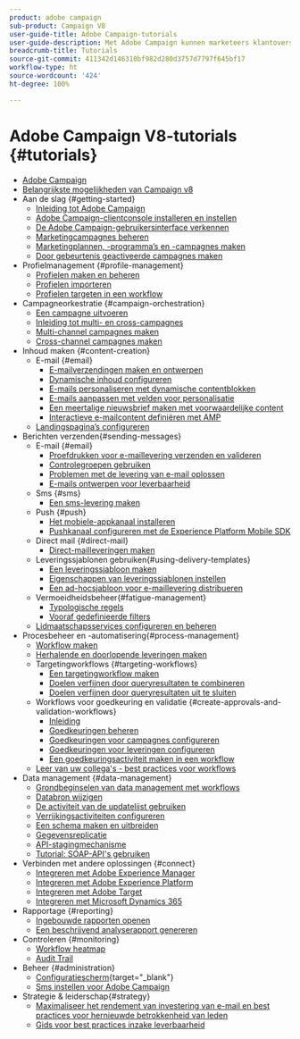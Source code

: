 ```yaml
---
product: adobe campaign
sub-product: Campaign V8
user-guide-title: Adobe Campaign-tutorials
user-guide-description: Met Adobe Campaign kunnen marketeers klantoverschrijdende ervaringen ontwerpen. Het biedt ook een omgeving voor visuele campagneorkestratie, realtime-interactiebeheer en cross-channel uitvoering.
breadcrumb-title: Tutorials
source-git-commit: 411342d146310bf982d280d3757d7797f645bf17
workflow-type: ht
source-wordcount: '424'
ht-degree: 100%

---
```



# Adobe Campaign V8-tutorials {#tutorials}

+ [Adobe Campaign](/help/overview.md)
+ [Belangrijkste mogelijkheden van Campaign v8](https://experienceleague.adobe.com/docs/campaign/campaign-v8/start/whats-new.html?lang=nl)
+ Aan de slag {#getting-started}
   + [Inleiding tot Adobe Campaign](/help/get-started/introduction-to-adobe-campaign.md)
   + [Adobe Campaign-clientconsole installeren en instellen](/help/get-started/install-and-set-up-the-adobe-campaign-client-console.md)
   + [De Adobe Campaign-gebruikersinterface verkennen](/help/get-started/explore-the-adobe-campaign-user-interface.md)
   + [Marketingcampagnes beheren](/help/get-started/manage-marketing-campaigns.md)
   + [Marketingplannen, -programma’s en -campagnes maken](/help/get-started/create-a-marketing-plan-programs-and-campaigns.md)
   + [Door gebeurtenis geactiveerde campagnes maken](/help/get-started/create-event-triggered-campaigns.md)
+ Profielmanagement {#profile-management}
   + [Profielen maken en beheren](/help/profile-management/create-and-manage-profiles.md)
   + [Profielen importeren](/help/profile-management/import-profiles.md)
   + [Profielen targeten in een workflow](/help/profile-management/target-profiles-in-a-workflow.md)
+ Campagneorkestratie {#campaign-orchestration}
   + [Een campagne uitvoeren](/help/orchestrate-campaigns/execute-a-campaign.md)
   + [Inleiding tot multi- en cross-campagnes](/help/orchestrate-campaigns/introduction-to-cross-and-multi-channel-campaigns.md)
   + [Multi-channel campagnes maken](/help/orchestrate-campaigns/multi-channel-campaigns.md)
   + [Cross-channel campagnes maken](/help/orchestrate-campaigns/cross-channel-campaigns.md)
+ Inhoud maken {#content-creation}
   + E-mail {#email}
      + [E-mailverzendingen maken en ontwerpen](/help/content-creation/create-and-design-email-deliveries.md)
      + [Dynamische inhoud configureren](/help/content-creation/configure-dynamic-content.md)
      + [E-mails personaliseren met dynamische contentblokken](/help/content-creation/personalize-using-dynamic-content-blocks.md)
      + [E-mails aanpassen met velden voor personalisatie](/help/content-creation/personalize-emails-using-personalization-fields.md)
      + [Een meertalige nieuwsbrief maken met voorwaardelijke content](/help/content-creation/create-a-multilingual-newsletter-using-conditional-content.md)
      + [Interactieve e-mailcontent definiëren met AMP](/help/content-creation/design-interactive-email-content-with-amp.md)
   + [Landingspagina’s configureren](/help/content-creation/configure-landingpages.md)
+ Berichten verzenden{#sending-messages}
   + E-mail {#email}
      + [Proefdrukken voor e-maillevering verzenden en valideren](/help/send-messages/email/send-and-validate-proofs.md)
      + [Controlegroepen gebruiken](/help/send-messages/email/use-control-groups.md)
      + [Problemen met de levering van e-mail oplossen](/help/send-messages/email/troubleshoot-email-delivery-issues.md)
      + [E-mails ontwerpen voor leverbaarheid](/help/send-messages/email/design-emails-for-deliverability.md)
   + Sms {#sms}
      + [Een sms-levering maken](/help/send-messages/mobile/create-an-sms-delivery.md)
   + Push {#push}
      + [Het mobiele-appkanaal installeren](/help/send-messages/mobile/install-the-mobile-app.md)
      + [Pushkanaal configureren met de Experience Platform Mobile SDK](/help/send-messages/mobile/configure-push-using-aep-mobile-sdk.md)
   + Direct mail {#direct-mail}
      + [Direct-mailleveringen maken](/help/send-messages/direct-mail/create-direct-mail-deliveries.md)
   + Leveringssjablonen gebruiken{#using-delivery-templates}
      + [Een leveringssjabloon maken](/help/send-messages/use-delivery-templates/configure-a-delivery-template.md)
      + [Eigenschappen van leveringssjablonen instellen](/help/send-messages/use-delivery-templates/set-delivery-template-properties.md)
      + [Een ad-hocsjabloon voor e-maillevering distribueren](/help/send-messages/use-delivery-templates/deploy-ad-hoc-email-delivery-template.md)
   + Vermoeidheidsbeheer{#fatigue-management}
      + [Typologische regels](/help/send-messages/fatigue-management/typology-rules-for-fatigue-management.md)
      + [Vooraf gedefinieerde filters](/help/send-messages/fatigue-management/fatigue-management-using-filters.md)
   + [Lidmaatschapsservices configureren en beheren](/help/send-messages/configure-and-manage-subscription-services.md)
+ Procesbeheer en -automatisering{#process-management}
   + [Workflow maken](/help/process-management/create-a-workflow.md)
   + [Herhalende en doorlopende leveringen maken](/help/process-management/recurring-deliveries.md)
   + Targetingworkflows {#targeting-workflows}
      + [Een targetingworkflow maken](/help/process-management/create-a-targeting-workflow.md)
      + [Doelen verfijnen door queryresultaten te combineren](/help/process-management/refine-targets-by-combining-query-results.md)
      + [Doelen verfijnen door queryresultaten uit te sluiten](/help/process-management/refine-targets-by-excluding-query-results.md)
   + Workflows voor goedkeuring en validatie {#create-approvals-and-validation-workflows}
      + [Inleiding](/help/process-management/create-approvals-and-validation-workflows/create-approvals-and-validation-workflows-introduction.md)
      + [Goedkeuringen beheren](/help/process-management/create-approvals-and-validation-workflows/manage-approvals.md)
      + [Goedkeuringen voor campagnes configureren](/help/process-management/create-approvals-and-validation-workflows/configure-approvals-for-campaigns.md)
      + [Goedkeuringen voor leveringen configureren ](/help/process-management/create-approvals-and-validation-workflows/configure-approvals-for-deliveries.md)
      + [Een goedkeuringsactiviteit maken in een workflow](/help/process-management/create-approvals-and-validation-workflows/create-approval-process-in-a-workflow.md)
   + [Leer van uw collega&#39;s - best practices voor workflows](/help/process-management/workflow-best-practices-for-marketers.md)
+ Data management {#data-management}
   + [Grondbeginselen van data management met workflows](/help/data-management/data-management-fundamentals.md)
   + [Databron wijzigen](/help/data-management/change-data-source.md)
   + [De activiteit van de updatelijst gebruiken](/help/process-management/use-the-update-list-activity.md)
   + [Verrijkingsactiviteiten configureren](/help/process-management/enrichment-activity.md)
   + [Een schema maken en uitbreiden](/help/data-management/create-and-extend-a-schema.md)
   + [Gegevensreplicatie](/help/data-management/data-replication.md)
   + [API-stagingmechanisme](/help/data-management/api-staging-mechanism.md)
   + [Tutorial: SOAP-API&#39;s gebruiken](https://experienceleague.adobe.com/docs/campaign-learn/use-soap-apis/introduction.html?lang=nl)
+ Verbinden met andere oplossingen {#connect}
   + [Integreren met Adobe Experience Manager](https://experienceleague.adobe.com/docs/campaign-learn/integrate-with-experience-manager/overview.html?lang=nl)
   + [Integreren met Adobe Experience Platform](https://experienceleague.adobe.com/docs/campaign-learn/integrate-with-experience-platform/overview.html?lang=nl)
   + [Integreren met Adobe Target](/help/connect/target-integration.md)
   + [Integreren met Microsoft Dynamics 365](/help/connect/dynamics365-integration.md)
+ Rapportage {#reporting}
   + [Ingebouwde rapporten openen](/help/reporting/access-built-in-reports.md)
   + [Een beschrijvend analyserapport genereren](/help/reporting/generate-a-descriptive-analysis-report.md)
+ Controleren {#monitoring}
   + [Workflow heatmap](/help/monitoring/workflow-heatmap.md)
   + [Audit Trail](/help/monitoring/audit-trail.md)
+ Beheer {#administration}
   + [Configuratiescherm](https://experienceleague.adobe.com/docs/control-panel-learn/control-panel/control-panel-overview.html?lang=nl){target=&quot;_blank&quot;}
   + [Sms instellen voor Adobe Campaign](https://experienceleague.adobe.com/docs/campaign-learn/set-up-sms-for-adobe-campaign/overview.html?lang=nl)
+ Strategie &amp; leiderschap{#strategy}
   + [Maximaliseer het rendement van investering van e-mail en best practices voor hernieuwde betrokkenheid van leden](/help/strategy/campaign-maximize-email-best-practices.md)
   + [Gids voor best practices inzake leverbaarheid](https://experienceleague.adobe.com/docs/deliverability-learn/deliverability-best-practice-guide/introduction.html?lang=nl)
